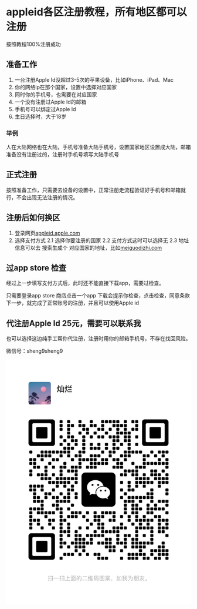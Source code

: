 # appleid各区注册教程，所有地区都可以注册
按照教程100%注册成功

## 准备工作

1. 一台注册Apple Id没超过3-5次的苹果设备，比如iPhone、iPad、Mac
2. 你的网络ip在那个国家，设置中选择对应国家
3. 同时你的手机号，也需要在对应国家
4. 一个没有注册过Apple Id的邮箱
5. 手机号可以绑定过Apple Id
6. 生日选择时，大于18岁

### 举例

人在大陆网络也在大陆，手机号准备大陆手机号，设置国家地区设置成大陆，邮箱准备没有注册过的，注册时手机号填写大陆手机号


## 正式注册

按照准备工作，只需要去设备的设置中，正常注册走流程验证好手机号和邮箱就行，不会出现无法注册的情况。

## 注册后如何换区

1. 登录网页[appleid.apple.com](https://appleid.apple.com) 
2. 选择支付方式
2.1 选择你要注册的国家
2.2 支付方式这时可以选择无
2.3 地址信息可以去 搜索生成个 对应国家的地址，比如[meiguodizhi.com](https://www.meiguodizhi.com)

## 过app store 检查

经过上一步填写支付方式后，此时还不能直接下载app，需要过检查。

只需要登录app store 商店点击一个app 下载会提示你检查，点击检查，同意条款下一步，就完成了正常账号的注册，并且可以使用Apple id

## 代注册Apple Id 25元，需要可以联系我

也可以选择这边纯手工帮你代注册，注册时用你的邮箱手机号，不存在找回风险。

微信号：sheng9sheng9

![wxid.jpg](https://github.com/ok1054689/appleid/blob/main/wxid.jpg)
